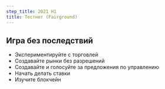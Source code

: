 ```yaml
---
step_title: 2021 H1
title: Тестнет (Fairground)
---
```


## Игра без последствий

- Экспериментируйте с торговлей
- Создавайте рынки без разрешений
- Создавайте и голосуйте за предложения по управлению
- Начать делать ставки
- Изучите блокчейн

